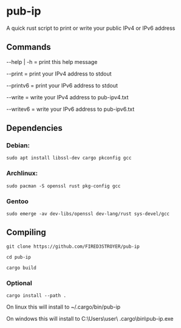 # pub-ip
A quick rust script to print or write your public IPv4 or IPv6 address

## Commands
  --help    | -h  = print this help message

  --print         = print your IPv4 address to stdout

  --printv6       = print your IPv6 address to stdout

  --write         = write your IPv4 address to pub-ipv4.txt

  --writev6       = write your IPv6 address to pub-ipv6.txt

## Dependencies
### Debian:
```
sudo apt install libssl-dev cargo pkconfig gcc
```

### Archlinux:
```
sudo pacman -S openssl rust pkg-config gcc
```

### Gentoo
```
sudo emerge -av dev-libs/openssl dev-lang/rust sys-devel/gcc
```
## Compiling
```
git clone https://github.com/FIRED3STROYER/pub-ip
```
```
cd pub-ip
```
```
cargo build
```
### Optional
```
cargo install --path .
```
On linux this will install to ~/.cargo/bin/pub-ip

On windows this will install to C:\Users\user\ .cargo\bin\pub-ip.exe
